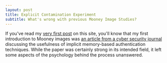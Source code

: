 ```yaml
---
layout: post
title: Explicit Contamination Experiment
subtitle: What's wrong with previous Mooney Image Studies?
---
```


If you've read my [very first post](/_posts/2023-12-05-Mooney-Images.html) on this site, you'll know that my first introduction to Mooney images was [an article from a cyber security journal](https://inria.hal.science/hal-01109765) discussing the usefulness of implicit memory-based authentication techniques. While the paper was certainly strong in its intended field, it left some aspects of the psychology behind the process unanswered. 


